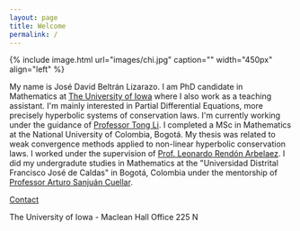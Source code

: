 ```yaml
---
layout: page
title: Welcome
permalink: /
---
```

{% include image.html url="images/chi.jpg" caption="" width="450px" align="left" %}

My name is José David Beltrán Lizarazo. 
I am PhD candidate in Mathematics at [The University of Iowa](https://math.uiowa.edu/) where I also work as a teaching assistant. I'm mainly interested in Partial Differential Equations, more precisely hyperbolic systems of conservation laws. I'm currently working under the guidance of [Professor Tong Li](https://math.uiowa.edu/people/tong-li). I completed a MSc in Mathematics at the National University of Colombia, Bogotá. 
My thesis was related to weak convergence methods applied to non-linear hyperbolic conservation laws. I worked under the supervision of [Prof. Leonardo Rendón Arbelaez](https://scholar.google.com/citations?user=5U0ZQxcAAAAJ&hl=es). 
I did my undergradute studies in Mathematics at the "Universidad Distrital Francisco José de Caldas" in Bogotá, Colombia under the mentorship of [Professor Arturo Sanjuán Cuellar](https://comunidad.udistrital.edu.co/arturosanjuan/). 


[Contact](/contact/)

The University of Iowa - Maclean Hall Office 225 N

